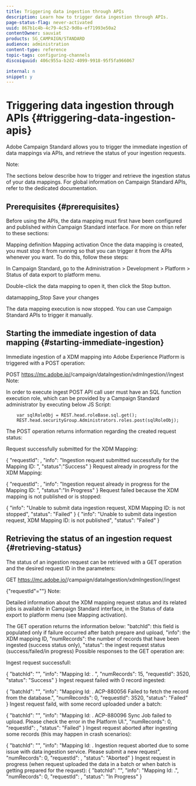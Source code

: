 ```yaml
---
title: Triggering data ingestion through APIs
description: Learn how to trigger data ingestion through APIs.
page-status-flag: never-activated
uuid: 867b1c4b-4c79-4c52-9d0a-ef71993e50a2
contentOwner: sauviat
products: SG_CAMPAIGN/STANDARD
audience: administration
content-type: reference
topic-tags: configuring-channels
discoiquuid: 406c955a-b2d2-4099-9918-95f5fa966067

internal: n
snippet: y
---
```


# Triggering data ingestion through APIs {#triggering-data-ingestion-apis}

Adobe Campaign Standard allows you to trigger the immediate ingestion of data mappings via APIs, and retrieve the status of your ingestion requests.

Note:

The sections below describe how to trigger and retrieve the ingestion status of your data mappings. For global information on Campaign Standard APIs,  refer to the dedicated documentation.

## Prerequisites {#prerequisites}

Before using the APIs, the data mapping must first have been configured and published within Campaign Standard interface. For more on thisn refer to these sections:

Mapping definition
Mapping activation
Once the data mapping is created, you must stop it from running so that you can trigger it from the APIs whenever you want. To do this, follow these steps:

In Campaign Standard, go to the Administration > Development > Platform > Status of data export to platform menu.

Double-click the data mapping to open it, then click the Stop button.

datamapping_Stop
Save your changes

The data mapping execution is now stopped. You can use Campaign Standard APIs to trigger it manually.

## Starting the immediate ingestion of data mapping {#starting-immediate-ingestion}

Immediate ingestion of a XDM mapping into Adobe Experience Platform is triggered with a POST operation:

POST https://mc.adobe.io/<ORGANIZATION>/campaign/dataIngestion/xdmIngestion/<XDM Mapping ID>/ingest
Note:

In order to execute ingest POST API call user must have an SQL function execution role, which can be provided by a Campaign Standard administrator by executing below JS Script:

        var sqlRoleObj = REST.head.roleBase.sql.get();
        REST.head.securityGroup.Administrators.roles.post(sqlRoleObj);

The POST operation returns information regarding the created request status:

Request successfully submitted for the XDM Mapping:

{
"requestId": <value>,
"info": "Ingestion request submitted successfully for the Mapping ID: <value>",
"status":"Success"
}
Request already in progress for the XDM Mapping:

{
"requestId": <value>,
"info": "Ingestion request already in progress for the Mapping ID: <value>",
"status":"In Progress"
}
Request failed because the XDM mapping is not published or is stopped:

{
"info": "Unable to submit data ingestion request, XDM Mapping ID: <value> is not stopped",
"status": "Failed"
}
{
"info": "Unable to submit data ingestion request, XDM Mapping ID: <value> is not published",
"status": "Failed"
}

## Retrieving the status of an ingestion request {#retrieving-status}

The status of an ingestion request can be retrieved with a GET operation and the desired request ID in the parameters:

GET https://mc.adobe.io/<ORGANIZATION>/campaign/dataIngestion/xdmIngestion/<XDM Mapping ID>/ingest
 
{"requestId"="<value>"}
Note:

Detailed information about the XDM mapping request status and its related jobs is available in Campaign Standard interface, in the Status of data export to platform menu (see Mapping activation).

The GET operation returns the information below:
"batchId": this field is populated only if failure occurred after batch prepare and upload,
"info": the XDM mapping ID,
"numRecords": the number of records that have been ingested (success status only),
"status": the ingest request status (success/failed/in progress)
Possible responses to the GET operation are:

Ingest request successfull:

{
"batchId": "",
"info": "Mapping Id: <value>. ",
"numRecords": 15,
"requestId": 3520,
"status": "Success"
}
Ingest request failed with 0 record ingested:

{
"batchId": "",
"info": "Mapping Id: <value>. ACP-880056 Failed to fetch the record from the database.",
"numRecords": 0,
"requestId": 3520,
"status": "Failed"
}
Ingest request faild, with some record uploaded under a batch:

{
"batchId": "<value>",
"info": "Mapping Id: <value>. ACP-880096 Sync Job failed to upload. Please check the error in the Platform UI.",
"numRecords": 0,
"requestId": <value>,
"status": "Failed"
}
Ingest request aborted after ingesting some records (this may happen in crash scenarios):

{
"batchId": "",
"info": "Mapping Id: <value>. Ingestion request aborted due to some issue with data ingestion service. Please submit a new request",
"numRecords": 0,
"requestId": <value>,
"status": "Aborted"
}
Ingest request in progress (when request uploaded the data in a batch or when batch is getting prepared for the request):
{
"batchId": "",
"info": "Mapping Id: <value>.",
"numRecords": 0,
"requestId": <value>,
"status": "In Progress"
}
